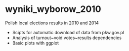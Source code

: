 # wyniki_wyborow_2010
Polish local elections results in 2010 and 2014

* Scipts for automatic download of data from pkw.gov.pl
* Analysis of turnout~void votes~results dependencies
* Basic plots with ggplot
